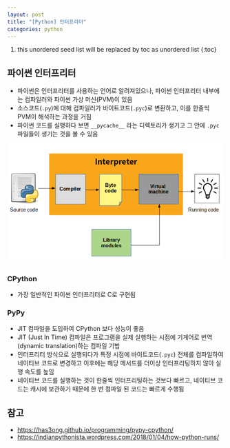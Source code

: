 ```yaml
---
layout: post
title: "[Python] 인터프리터"
categories: python
---
```


1. this unordered seed list will be replaced by toc as unordered list
{:toc}

## 파이썬 인터프리터

- 파이썬은 인터프리터를 사용하는 언어로 알려져있으나, 파이썬 인터프리터 내부에는 컴파일러와 파이썬 가상 머신(PVM)이 있음
- 소스코드(`.py`)에 대해 컴파일러가 바이트코드(`.pyc`)로 변환하고, 이를 한줄씩 PVM이 해석하는 과정을 거침
- 파이썬 코드를 실행하다 보면 `__pycache__` 라는 디렉토리가 생기고 그 안에 `.pyc` 파일들이 생기는 것을 볼 수 있음

![python interpreter](/assets/img/interpreter.png)

### CPython

- 가장 일반적인 파이썬 인터프리터로 C로 구현됨

### PyPy

- JIT 컴파일을 도입하여 CPython 보다 성능이 좋음
- JIT (Just In Time) 컴파일은 프로그램을 실제 실행하는 시점에 기계어로 번역(dynamic translation)하는 컴파일 기법
- 인터프리터 방식으로 실행되다가 특정 시점에 바이트코드(`.pyc`) 전체를 컴파일하여 네이티브 코드로 변경하고 이후에는 해당 메서드를 더이상 인터프리팅하지 않아 실행 속도를 높임
- 네이티브 코드를 실행하는 것이 한줄씩 인터프리팅하는 것보다 빠르고, 네이티브 코드는 캐시에 보관하기 때문에 한 번 컴파일 된 코드는 빠르게 수행됨

## 참고

- <https://has3ong.github.io/programming/pypy-cpython/>
- <https://indianpythonista.wordpress.com/2018/01/04/how-python-runs/>
